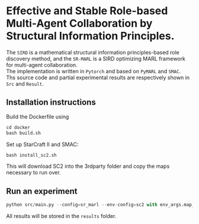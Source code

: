 # Effective and Stable Role-based Multi-Agent Collaboration by Structural Information Principles.<br>
The ``SIRD`` is a mathematical structural information principles-based role discovery method, and the ``SR-MARL`` is a SIRD optimizing MARL framework for multi-agent collaboration.<br>
The implementation is written in ``Pytorch`` and based on ``PyMARL`` and ``SMAC``.<br>
Ths source code and partial experimental results are respectively shown in ``Src`` and ``Result``.<br>
## Installation instructions
Build the Dockerfile using<br>
```python
cd docker
bash build.sh
```
Set up StarCraft II and SMAC:<br>
```python
bash install_sc2.sh
```
This will download SC2 into the 3rdparty folder and copy the maps necessary to run over.<br>
## Run an experiment
```python
python src/main.py --config=sr_marl --env-config=sc2 with env_args.map_name=2c_vs_64zg t_max=5050000
```
All results will be stored in the ``results`` folder.
